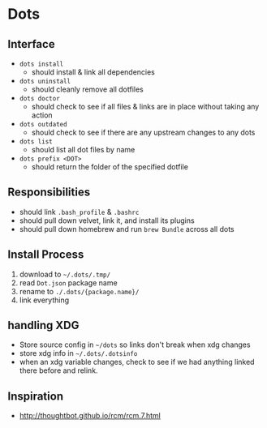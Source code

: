 # Dots

## Interface

- `dots install`
    - should install & link all dependencies
- `dots uninstall`
    - should cleanly remove all dotfiles
- `dots doctor`
    - should check to see if all files & links are in place without taking any action
- `dots outdated`
    - should check to see if there are any upstream changes to any dots 
- `dots list`
    - should list all dot files by name
- `dots prefix <DOT>`
    - should return the folder of the specified dotfile

## Responsibilities

- should link `.bash_profile` & `.bashrc`
- should pull down velvet, link it, and install its plugins
- should pull down homebrew and run `brew Bundle` across all dots

## Install Process

1. download to `~/.dots/.tmp/`
2. read `Dot.json` package name
3. rename to `./.dots/{package.name}/`
4. link everything

## handling XDG

- Store source config in `~/dots` so links don't break when xdg changes
- store xdg info in `~/.dots/.dotsinfo`
- when an xdg variable changes, check to see if we had anything linked there before and relink.

## Inspiration

- http://thoughtbot.github.io/rcm/rcm.7.html

